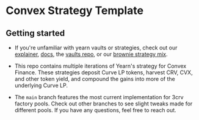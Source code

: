 # Convex Strategy Template

## Getting started

- If you're unfamiliar with yearn vaults or strategies, check out our [explainer](https://medium.com/iearn/yearn-finance-explained-what-are-vaults-and-strategies-96970560432), [docs](https://docs.yearn.finance/getting-started/products/yvaults/overview), the [vaults repo](https://github.com/yearn/yearn-vaults), or our [brownie strategy mix](https://github.com/yearn/brownie-strategy-mix).

- This repo contains multiple iterations of Yearn's strategy for Convex Finance. These strategies deposit Curve LP tokens, harvest CRV, CVX, and other token yield, and compound the gains into more of the underlying Curve LP.

- The `main` branch features the most current implementation for 3crv factory pools. Check out other branches to see slight tweaks made for different pools. If you have any questions, feel free to reach out.
